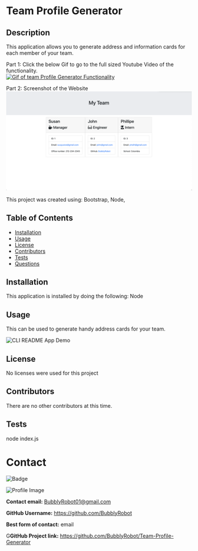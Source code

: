   
  # Team Profile Generator
  
## Description
 This application allows you to generate address and information cards for each member of your team. 

 Part 1: Click the below Gif to go to the full sized Youtube Video of the functionality. <br>
 [![Gif of team Profile Generator Functionality](./Assets/TeamProfileGenerator.gif)](https://youtu.be/HzjzLp7mT80/link "Link to full sized video")

Part 2: Screenshot of the Website<br>
 ![Screenshot of Website](./Assets/TeamProfileGen.png)


This project was created using:  Bootstrap, Node, 
  
  ## Table of Contents
  - [Installation](#installation)
  - [Usage](#usage)
  - [License](#license)
  - [Contributors](#contributors)
  - [Tests](#tests)
  - [Questions](#Questions)
  ## Installation
  This application is installed by doing the following: Node
  ## Usage
  This can be used to generate handy address cards for your team.
  
![CLI README App Demo](Assets/utils/CLI-App_Demo.gif)
  ## License
  No licenses were used for this project
  ## Contributors
  There are no other contributors at this time.
  ## Tests
  node index.js
  # Contact
  
![Badge](https://img.shields.io/badge/Github-BubblyRobot-green) 
  
![Profile Image](https://github.com/BubblyRobot.png?size=200)
  
**Contact email:** BubblyRobot01@gmail.com
  
**GitHub Username:**  https://github.com/BubblyRobot
  
**Best form of contact:** email
  
G**GitHub Project link:** https://github.com/BubblyRobot/Team-Profile-Generator
  
  
